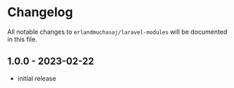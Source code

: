 # Changelog

All notable changes to `erlandmuchasaj/laravel-modules` will be documented in this file.

## 1.0.0 - 2023-02-22

- initial release
